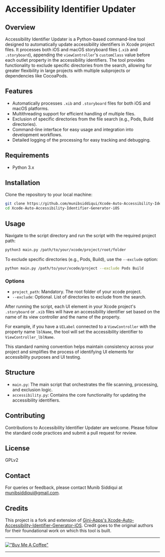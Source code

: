 
# Accessibility Identifier Updater

## Overview
Accessibility Identifier Updater is a Python-based command-line tool designed to automatically update accessibility identifiers in Xcode project files. It processes both iOS and macOS storyboard files (`.xib` and `.storyboard`), appending the `viewController`'s `customClass` value before each outlet property in the accessibility identifiers. The tool provides functionality to exclude specific directories from the search, allowing for greater flexibility in large projects with multiple subprojects or dependencies like CocoaPods.

## Features
- Automatically processes `.xib` and `.storyboard` files for both iOS and macOS platforms.
- Multithreading support for efficient handling of multiple files.
- Exclusion of specific directories from the file search (e.g., Pods, Build directories).
- Command-line interface for easy usage and integration into development workflows.
- Detailed logging of the processing for easy tracking and debugging.

## Requirements
- Python 3.x


## Installation
Clone the repository to your local machine:

```bash
git clone https://github.com/munibsiddiqui/Xcode-Auto-Accessibility-Identifier-Generator-iOS.git
cd Xcode-Auto-Accessibility-Identifier-Generator-iOS
```

## Usage
Navigate to the script directory and run the script with the required project path:

```bash
python3 main.py /path/to/your/xcode/project/root/folder
```

To exclude specific directories (e.g., Pods, Build), use the `--exclude` option:

```bash
python main.py /path/to/your/xcode/project --exclude Pods Build
```

### Options
- `project_path`: Mandatory. The root folder of your xcode project.
- `--exclude`: Optional. List of directories to exclude from the search.



After running the script, each UI element in your Xcode project's `.storyboard` or `.xib` files will have an accessibility identifier set based on the name of its view controller and the name of the property. 

For example, if you have a `UILabel` connected to a `ViewController` with the property name `lblName`, the tool will set the accessibility identifier to `ViewController_lblName`.

This standard naming convention helps maintain consistency across your project and simplifies the process of identifying UI elements for accessibility purposes and UI testing.

## Structure
- `main.py`: The main script that orchestrates the file scanning, processing, and exclusion logic.
- `accessibility.py`: Contains the core functionality for updating the accessibility identifiers.

## Contributing
Contributions to Accessibility Identifier Updater are welcome. Please follow the standard code practices and submit a pull request for review.

## License
GPLv2

## Contact
For queries or feedback, please contact Munib Siddiqui at munibsiddiqui@gmail.com.

## Credits
This project is a fork and extension of [Gini-Apps's Xcode-Auto-Accessibility-Identifier-Generator-iOS](https://github.com/Gini-Apps/Xcode-Auto-Accessibility-Identifier-Generator-iOS). Credit goes to the original authors for their foundational work on which this tool is built.

---
[!["Buy Me A Coffee"](https://www.buymeacoffee.com/assets/img/custom_images/orange_img.png)](https://www.buymeacoffee.com/munibsiddiqui)

---

